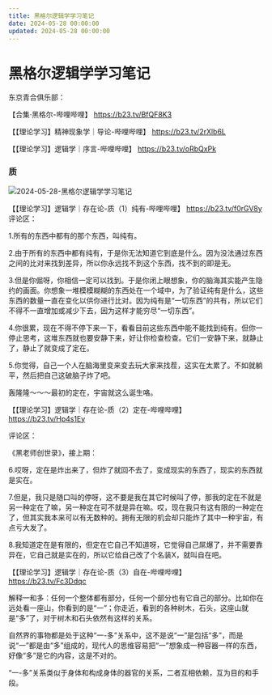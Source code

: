 ```yaml
---
title: 黑格尔逻辑学学习笔记
date: 2024-05-28 00:00:00
updated: 2024-05-28 00:00:00
---
```


# 黑格尔逻辑学学习笔记

东京青合俱乐部：

【合集·黑格尔-哔哩哔哩】 https://b23.tv/BfQF8K3

【【理论学习】精神现象学｜导论-哔哩哔哩】 https://b23.tv/2rXlb6L

【【理论学习】逻辑学｜序言-哔哩哔哩】 https://b23.tv/oRbQxPk

### 质

![2024-05-28-黑格尔逻辑学学习笔记](assets/2024-05-28-黑格尔逻辑学学习笔记.jpeg)

【【理论学习】逻辑学｜存在论-质（1）纯有-哔哩哔哩】 https://b23.tv/f0rGV8y
评论区：

1.所有的东西中都有的那个东西，叫纯有。

2.由于所有的东西中都有纯有，于是你无法知道它到底是什么。因为没法通过东西之间的比对来找到差异，所以你永远找不到这个东西，找不到的即是无。

3.但是你倔呀，你相信一定可以找到。于是你闭上眼想象，你的脑海其实能产生隐约的画面。你想象一堆模模糊糊的东西处在一个域中，为了验证纯有是什么，这些东西的数量一直在变化以供你进行比对。因为纯有是“一切东西”的共有，所以它们不得不一直增加或减少下去，因为这样才能穷尽“一切东西”。

4.你很累，现在不得不停下来一下，看看目前这些东西中能不能找到纯有。但你一停止思考，这堆东西就也要安静下来，好让你检查检查。它们一安静下来，就静止了，静止了就变成了定在。

5.你觉得，自己一个人在脑海里变来变去玩大家来找茬，这实在太累了。不如就躺平，然后把自己这破脑子炸了吧。

轰隆隆～～～最初的定在，宇宙就这么诞生咯。

【【理论学习】逻辑学｜存在论-质（2）定在-哔哩哔哩】 https://b23.tv/Hp4s1Ey

评论区：

《黑老师创世录》，接上期：

6.哎呀，定在是炸出来了，但炸了就回不去了，变成现实的东西了，现实的东西就是实在。

7.但是，我只是随口叫的停呀，这不要是我在其它时候叫了停，那我的定在不就是另一种定在了嘛，另一种定在可不就是异在嘛。哎，现在我只有这有限的一种定在了，但其实我本来可以有无数种的。拥有无限的机会却只能炸了其中一种宇宙，有点亏大发了。

8.我知道定在是有限的，但定在它自己不知道呀，它觉得自己屌爆了，并不需要靠异在，它自己就是实在的，所以它给自己改了个名装X，就叫自在吧。

【【理论学习】逻辑学｜存在论-质（3）自在-哔哩哔哩】 https://b23.tv/Fc3Ddqc

解释一和多：任何一个整体都有部分，任何一个部分也有它自己的部分。比如你在远处看一座山，你看到的是“一”；你走近，看到的各种树木，石头，这座山就是“多”了，对于树木和石头依然有这样的关系。

自然界的事物都是处于这种“一-多”关系中，这不是说“一”是包括“多”，而是说“一”都是由“多”组成的，现代人的思维容易把“一”想象成一种容器一样的东西，好像“多”是它的内容，这是不对的。

“一-多”关系类似于身体和构成身体的器官的关系，二者互相依赖，互为目的和手段。

